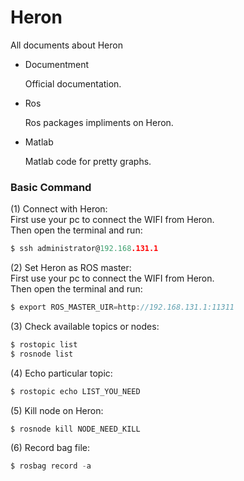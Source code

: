 # Heron
All documents about Heron
- Documentment

  Official documentation.
- Ros 

  Ros packages impliments on Heron. 
- Matlab

  Matlab code for pretty graphs.

### Basic Command
(1) Connect with Heron: <br>
First use your pc to connect the WIFI from Heron. <br>
Then open the terminal and run: <br>
```c
$ ssh administrator@192.168.131.1
```

(2) Set Heron as ROS master: <br>
First use your pc to connect the WIFI from Heron. <br>
Then open the terminal and run: <br>
```c
$ export ROS_MASTER_UIR=http://192.168.131.1:11311
```

(3) Check available topics or nodes: <br>
```c
$ rostopic list
$ rosnode list
```

(4) Echo particular topic: <br>
```c
$ rostopic echo LIST_YOU_NEED
```

(5) Kill node on Heron: <br>
```c
$ rosnode kill NODE_NEED_KILL
```

(6) Record bag file: <br>
```c
$ rosbag record -a
```
